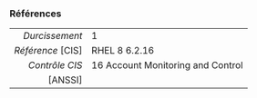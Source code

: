 ### Références

|                 |    |
|----------------:|:---|
|   *Durcissement*| 1 |
|*Référence* [CIS]| RHEL 8 6.2.16 |
|   *Contrôle CIS*| 16 Account Monitoring and Control |
|          [ANSSI]|  |
